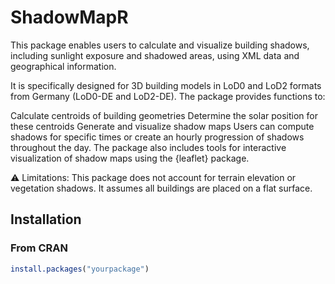 # ShadowMapR
This package enables users to calculate and visualize building shadows, including sunlight exposure and shadowed areas, using XML data and geographical information.

It is specifically designed for 3D building models in LoD0 and LoD2 formats from Germany (LoD0-DE and LoD2-DE). The package provides functions to:

Calculate centroids of building geometries
Determine the solar position for these centroids
Generate and visualize shadow maps
Users can compute shadows for specific times or create an hourly progression of shadows throughout the day. The package also includes tools for interactive visualization of shadow maps using the {leaflet} package.

⚠ Limitations: This package does not account for terrain elevation or vegetation shadows. It assumes all buildings are placed on a flat surface.



## Installation

### From CRAN
```r
install.packages("yourpackage")

